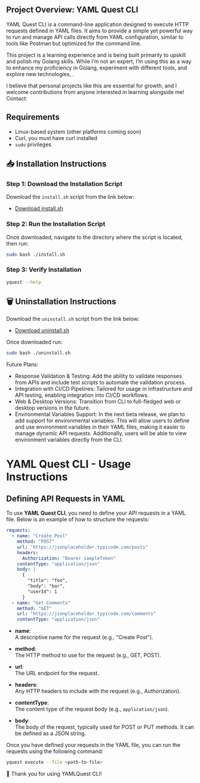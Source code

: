 ## Project Overview: YAML Quest CLI
YAML Quest CLI is a command-line application designed to execute HTTP requests defined in YAML files. It aims to provide a simple yet powerful way to run and manage API calls directly from YAML configuration, similar to tools like Postman but optimized for the command line.

This project is a learning experience and is being built primarily to upskill and polish my Golang skills. While I’m not an expert, I’m using this as a way to enhance my proficiency in Golang, experiment with different tools, and explore new technologies, .

I believe that personal projects like this are essential for growth, and I welcome contributions from anyone interested in learning alongside me!
Contact:

## Requirements

- Linux-based system (other platforms coming soon)
- Curl, you must have curl installed
- `sudo` privileges

## 📥 Installation Instructions

### Step 1: Download the Installation Script

Download the `install.sh` script from the link below:

- [Download install.sh](https://github.com/nor-codes/yamlquest/releases/download/v1.0.0-beta.2/install.sh)

### Step 2: Run the Installation Script

Once downloaded, navigate to the directory where the script is located, then run:

```bash
sudo bash ./install.sh
```

### Step 3: Verify Installation

```bash
yquest --help
```

## 🗑️ Uninstallation Instructions

Download the `uninstall.sh` script from the link below:

- [Download uninstall.sh](https://github.com/nor-codes/yamlquest/releases/download/v1.0.0-beta.2/uninstall.sh)

Once downloaded run:
```bash
sudo bash ./uninstall.sh
```

Future Plans:
- Response Validation & Testing: Add the ability to validate responses from APIs and include test scripts to automate the validation process.
- Integration with CI/CD Pipelines: Tailored for usage in infrastructure and API testing, enabling integration into CI/CD workflows.
- Web & Desktop Versions: Transition from CLI to full-fledged web or desktop versions in the future.
- Environmental Variables Support: In the next beta release, we plan to add support for environmental variables. This will allow users to define and use environment variables in their YAML files, making it easier to manage dynamic API requests. Additionally, users will be able to view environment variables directly from the CLI.


# YAML Quest CLI - Usage Instructions

## Defining API Requests in YAML

To use **YAML Quest CLI**, you need to define your API requests in a YAML file. Below is an example of how to structure the requests:

```yaml
requests:
  - name: "Create Post"
    method: "POST"
    url: "https://jsonplaceholder.typicode.com/posts"
    headers:
      Authorization: "Bearer sampleToken"
    contentType: "application/json"
    body: |
      {
        "title": "foo",
        "body": "bar",
        "userId": 1
      }
  - name: "Get Comments"
    method: "GET"
    url: "https://jsonplaceholder.typicode.com/comments"
    contentType: "application/json"
```

- **name**:  
  A descriptive name for the request (e.g., "Create Post").

- **method**:  
  The HTTP method to use for the request (e.g., GET, POST).

- **url**:  
  The URL endpoint for the request.

- **headers**:  
  Any HTTP headers to include with the request (e.g., Authorization).

- **contentType**:  
  The content type of the request body (e.g., `application/json`).

- **body**:  
  The body of the request, typically used for POST or PUT methods. It can be defined as a JSON string.

Once you have defined your requests in the YAML file, you can run the requests using the following command:
```bash
yquest execute --file <path-to-file>
```


🎉 Thank you for using YAMLQuest CLI!
